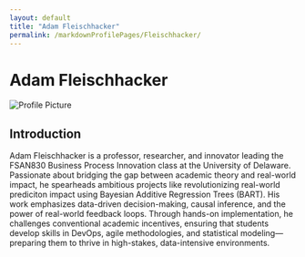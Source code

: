 ```yaml
---
layout: default
title: "Adam Fleischhacker"
permalink: /markdownProfilePages/Fleischhacker/
---
```


# Adam Fleischhacker

![Profile Picture](../images/fleischhacker_300x300.png)

## Introduction

Adam Fleischhacker is a professor, researcher, and innovator leading the FSAN830 Business Process Innovation class at the University of Delaware. Passionate about bridging the gap between academic theory and real-world impact, he spearheads ambitious projects like revolutionizing real-world prediciton impact using Bayesian Additive Regression Trees (BART). His work emphasizes data-driven decision-making, causal inference, and the power of real-world feedback loops. Through hands-on implementation, he challenges conventional academic incentives, ensuring that students develop skills in DevOps, agile methodologies, and statistical modeling—preparing them to thrive in high-stakes, data-intensive environments.

